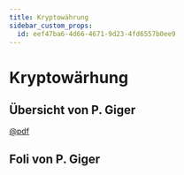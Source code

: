 ```yaml
---
title: Kryptowährung
sidebar_custom_props:
  id: eef47ba6-4d66-4671-9d23-4fd6557b0ee9
---
```


# Kryptowärhung

## Übersicht von P. Giger

[@pdf](./assets/Kryptowährungen_Skript_Peter_Giger.pdf)

## Foli von P. Giger
